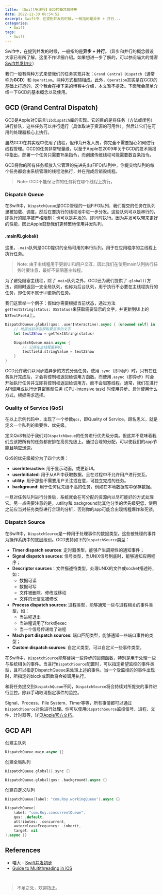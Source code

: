 ```yaml
---
title: 【Swift多线程】GCD的概念和使用
date: 2022-11-30 00:54:52
excerpt: Swift中，在提到并发的时候，一般指的是异步 + 并行...
categories:
  - Swift
tags:
  - Swift
---
```


Swift中，在提到并发的时候，一般指的是**异步 + 并行**。（异步和并行的概念假设大家已有所了解，这里不作详细介绍。如果想进一步了解的，可以参阅喵大的博客[Swift并发初步](https://onevcat.com/2021/07/swift-concurrency/)）

我们一般有两种方式来使我们的任务实现并发：```Grand Central Dispatch```（通常称为**GCD**）和 ```Operation```。两种方式相辅相成。此外，```Operation```其实是在GCD的基础上打造的，这个我会在接下来的博客中介绍，本文暂不提及。下面我会简单介绍一下GCD的基本概念以及使用。

## GCD (Grand Central Dispatch)

GCD是Apple对C语言```libdispatch```库的实现。它的目的是将任务（方法或闭包）进行排队，这些任务可以并行运行（具体取决于资源的可用性），然后让它们在可用的处理器核心上执行。

虽然GCD在其实现中使用了线程，但作为开发人员，你完全不需要担心如何进行线程管理。GCD的任务非常轻量级，以至于Apple在2009年关于GCD的技术简报中指出，部署一个任务只需要15条指令，而创建传统线程可能需要数百条指令。

GCD将你的所有任务都放入它管理的先进先出(FIFO)队列中，你提交给队列的每个任务都会由系统管理的线程池执行，并在完成后销毁线程。

> Note: GCD不能保证你的任务将在哪个线程上执行。


### Dispatch Queue

在Swift中，```DispatchQueue```是GCD管理的一组FIFO队列，我们提交的任务在队列里被加载、调度，然后在要执行的线程池中进一步分发。这些队列可以是串行的，即执行的顺序被严格限制；也可以是并发的，即同时执行。因为并发可以带来更好的性能，因此Apple鼓励我们更频繁地使用并发队列。

#### .main和.global()

这里，```.main```队列是GCD提供的全局可用的串行队列，用于在应用程序的主线程上执行任务。

> Note: 由于主线程用于更新UI和用户交互，因此我们在使用main队列执行任务时要注意，最好不要阻塞主线程。

为了避免阻塞主线程，除了```.main```队列之外，GCD还为我们提供了```.global()```方法，调用时返回一支全局队列，也称为后台队列，用于执行不必要在主线程执行的任务，即任何不属于UI更新的任务。

我们这里举一个例子：假如你需要根据当前状态，通过方法```getTextString(status: OSStatus)```来获取需要显示的文字，并更新到UI上的```NSTextField```上。

```swift
DispatchQueue.global(qos: .userInteractive).async { [unowned self] in
    // 根据当前状态获取要显示的文字
    let text2Show = getTextString(status)
    
    DispatchQueue.main.async {
        // 记得在主线程更新UI
        textfield.stringValue = text2Show
    }
}
```

GCD允许我们以同步或异步的方式分派任务。使用```.sync```（即同步）时，只有在任务执行完成后，才会将控制权返回给调用方函数。而使用```.async```（即异步）时会开始执行任务并立即将控制权返回给调用方，而不会阻塞线程。通常，我们在进行API调用或执行计算密集型任务 (CPU-intensive task) 时使用异步。具体使用什么方式，根据需求选择。

### Quality of Service (QoS)

在以上示例代码中，出现了一个参数```qos```，即Quality of Service。顾名思义，就是定义一个队列的重要性、优先级。

定义QoS有助于我们对```DispatchQueue```的任务进行优先级分类。但这并不意味着我们应该把所有的任务都安排在高优先级上。通过合理的分配，可以使我们的app节能且响应迅速。

QoS的优先级被分为了四个大类：

- **userInteractive**: 用于显示动画，或更新UI。
- **userInitiated**: 用于从API中获取数据，且在过程中不允许用户进行交互。
- **utility**: 用于那些不需要用户关注或在意，可独立完成的任务。
- **background**: 用于任何优先级不高的任务，例如在本地数据库中保存数据。

一旦对任务队列进行分类后，系统就会在可分配的资源内以尽可能好的方式处理它。另一点需要注意的是，.utility和.background比其他分类的优先级更低，使用之前应当对任务类型进行合理的分析，否则你的app可能会出现线程爆炸和死锁。

### Dispatch Source

在Swift中，```DispatchSource```是一种用于处理事件的数据类型，这些被处理的事件为操作系统中的底层级别。GCD支持如下的```DispatchSource```类型：

- **Timer dispatch sources**: 定时器类型，能够产生周期性的通知事件；
- **Signal dispatch sources**: 信号类型，当UNIX信号到底时，能够通知应用程序；
- **Descriptor sources**：文件描述符类型，处理UNIX的文件或socket描述符，如：
	- 数据可读
	- 数据可写
	- 文件被删除、修改或移动
	- 文件的元信息被修改
- **Process dispatch sources**: 进程类型，能够通知一些与进程相关的事件类型，如：
	- 当进程退出
	- 当进程调用了fork或exec
	- 当一个信号传递给了进程
- **Mach port dispatch sources**: 端口匹配类型，能够通知一些端口事件的类型；
- **Custom dispatch sources**: 自定义类型，可以自定义一些事件类型。

在Swift中，```DispatchSource```能够替换一些异步的回调函数，特别是用于处理一些与系统相关的事件。当进行```DispatchSource```配置时，可以指定希望监控的事件类型，且可以指定DispatchQueue来处理上述的事件。当一个受监控的的事件出现时，所指定的block或函数将会被调用执行。

和将任务提交到```DispatchQueue```不同，```DispatchSource```将会持续对所提交的事件进行监控，除非手动取消指定事件的监控。

Signal、Process、File System、Timer等等，所有事情都可以通过```DispatchSource```对象进行处理。你可以使用```DispatchSource```监控信号、进程、文件、计时器等，详见[Apple官方文档](https://developer.apple.com/documentation/dispatch/dispatchsource)。

## GCD API

创建主队列

```swift
DispatchQueue.main.async {}
```

创建全局队列

```swift
DispatchQueue.global().sync {}

DispatchQueue.global(qos: .background).async {}
```

创建自定义队列

```swift
DispatchQueue(label: "com.Roy.workingQueue").async {}

DispatchQueue(
    label: "com.Roy.concurrentQueue",
    qos: .default,
    attributes: .concurrent,
    autoreleaseFrequency: .inherit,
    target: nil
).async {}
```


## References

- 喵大 - [Swift并发初步](https://onevcat.com/2021/07/swift-concurrency/)
- [Guide to Multithreading in iOS](https://blog.devgenius.io/multithreading-in-swift-how-gcd-works-why-do-we-need-operation-queues-high-performing-ios-ddf6ca09583e)

<br/>

> 不足之处，欢迎指正。
